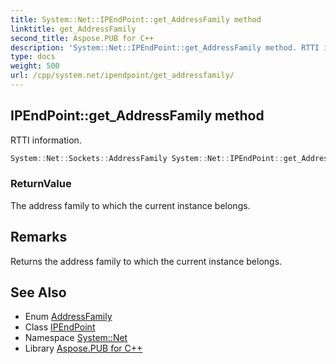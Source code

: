 ```yaml
---
title: System::Net::IPEndPoint::get_AddressFamily method
linktitle: get_AddressFamily
second_title: Aspose.PUB for C++
description: 'System::Net::IPEndPoint::get_AddressFamily method. RTTI information in C++.'
type: docs
weight: 500
url: /cpp/system.net/ipendpoint/get_addressfamily/
---
```

## IPEndPoint::get_AddressFamily method


RTTI information.

```cpp
System::Net::Sockets::AddressFamily System::Net::IPEndPoint::get_AddressFamily() override
```


### ReturnValue

The address family to which the current instance belongs.
## Remarks


Returns the address family to which the current instance belongs. 
## See Also

* Enum [AddressFamily](../../../system.net.sockets/addressfamily/)
* Class [IPEndPoint](../)
* Namespace [System::Net](../../)
* Library [Aspose.PUB for C++](../../../)
